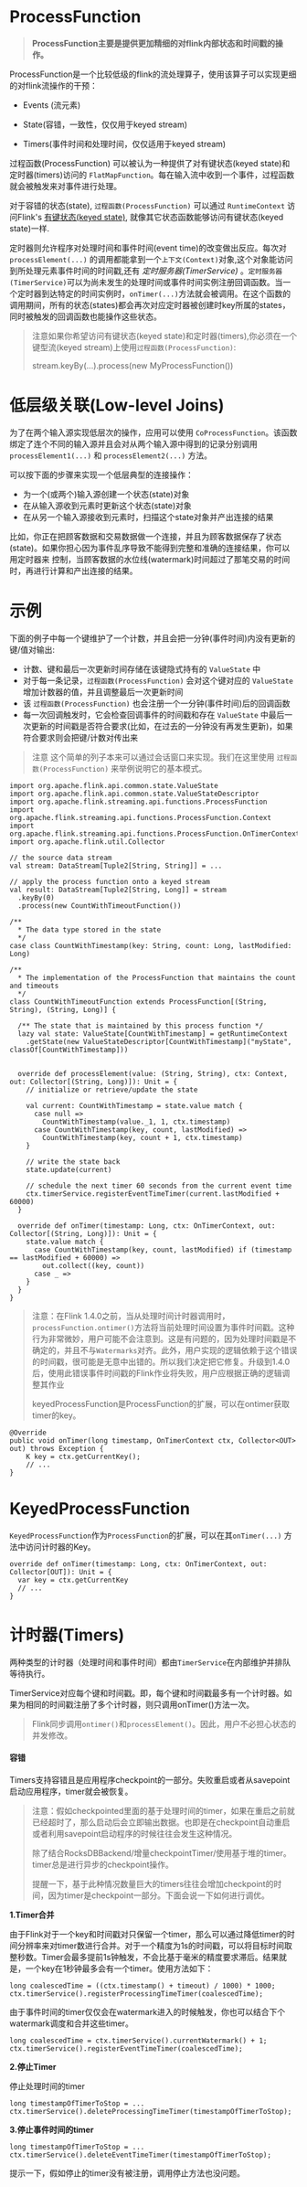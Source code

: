  

# ProcessFunction

> **ProcessFunction主要是提供更加精细的对flink内部状态和时间戳的操作。**

ProcessFunction是一个比较低级的flink的流处理算子，使用该算子可以实现更细的对flink流操作的干预：

- Events (流元素)

- State(容错，一致性，仅仅用于keyed stream)

- Timers(事件时间和处理时间，仅仅适用于keyed stream)


过程函数(ProcessFunction) 可以被认为一种提供了对有键状态(keyed state)和定时器(timers)访问的 `FlatMapFunction`。每在输入流中收到一个事件，过程函数就会被触发来对事件进行处理。

 对于容错的状态(state), `过程函数(ProcessFunction)` 可以通过 `RuntimeContext` 访问Flink's [有键状态(keyed state)](https://github.com/flink-china/flink-china-doc/blob/master/dev/stream/state.html), 就像其它状态函数能够访问有键状态(keyed state)一样.

 定时器则允许程序对处理时间和事件时间(event time)的改变做出反应。每次对 `processElement(...)` 的调用都能拿到一个`上下文(Context)`对象,这个对象能访问到所处理元素事件时间的时间戳,还有 *定时服务器(TimerService)* 。`定时服务器(TimerService)`可以为尚未发生的处理时间或事件时间实例注册回调函数。当一个定时器到达特定的时间实例时，`onTimer(...)`方法就会被调用。在这个函数的调用期间，所有的状态(states)都会再次对应定时器被创建时key所属的states，同时被触发的回调函数也能操作这些状态。

> 注意如果你希望访问有键状态(keyed state)和定时器(timers),你必须在一个键型流(keyed stream)上使用`过程函数(ProcessFunction)`:
>
> stream.keyBy(...).process(new MyProcessFunction())
>

#  低层级关联(Low-level Joins)

为了在两个输入源实现低层次的操作，应用可以使用 `CoProcessFunction`。该函数绑定了连个不同的输入源并且会对从两个输入源中得到的记录分别调用 `processElement1(...)` 和 `processElement2(...)` 方法。

可以按下面的步骤来实现一个低层典型的连接操作：

- 为一个(或两个)输入源创建一个状态(state)对象
- 在从输入源收到元素时更新这个状态(state)对象
- 在从另一个输入源接收到元素时，扫描这个state对象并产出连接的结果

比如，你正在把顾客数据和交易数据做一个连接，并且为顾客数据保存了状态(state)。如果你担心因为事件乱序导致不能得到完整和准确的连接结果，你可以用定时器来 控制，当顾客数据的水位线(watermark)时间超过了那笔交易的时间时，再进行计算和产出连接的结果。 

# 示例

下面的例子中每一个键维护了一个计数，并且会把一分钟(事件时间)内没有更新的键/值对输出:

- 计数、键和最后一次更新时间存储在该键隐式持有的 `ValueState` 中
- 对于每一条记录，`过程函数(ProcessFunction)` 会对这个键对应的 `ValueState` 增加计数器的值，并且调整最后一次更新时间
- 该 `过程函数(ProcessFunction)` 也会注册一个一分钟(事件时间)后的回调函数
- 每一次回调触发时，它会检查回调事件的时间戳和存在 `ValueState` 中最后一次更新的时间戳是否符合要求(比如，在过去的一分钟没有再发生更新)，如果符合要求则会把键/计数对传出来

> 注意 这个简单的列子本来可以通过会话窗口来实现。我们在这里使用 `过程函数(ProcessFunction)` 来举例说明它的基本模式。

```
import org.apache.flink.api.common.state.ValueState
import org.apache.flink.api.common.state.ValueStateDescriptor
import org.apache.flink.streaming.api.functions.ProcessFunction
import org.apache.flink.streaming.api.functions.ProcessFunction.Context
import org.apache.flink.streaming.api.functions.ProcessFunction.OnTimerContext
import org.apache.flink.util.Collector

// the source data stream
val stream: DataStream[Tuple2[String, String]] = ...

// apply the process function onto a keyed stream
val result: DataStream[Tuple2[String, Long]] = stream
  .keyBy(0)
  .process(new CountWithTimeoutFunction())

/**
  * The data type stored in the state
  */
case class CountWithTimestamp(key: String, count: Long, lastModified: Long)

/**
  * The implementation of the ProcessFunction that maintains the count and timeouts
  */
class CountWithTimeoutFunction extends ProcessFunction[(String, String), (String, Long)] {

  /** The state that is maintained by this process function */
  lazy val state: ValueState[CountWithTimestamp] = getRuntimeContext
    .getState(new ValueStateDescriptor[CountWithTimestamp]("myState", classOf[CountWithTimestamp]))


  override def processElement(value: (String, String), ctx: Context, out: Collector[(String, Long)]): Unit = {
    // initialize or retrieve/update the state

    val current: CountWithTimestamp = state.value match {
      case null =>
        CountWithTimestamp(value._1, 1, ctx.timestamp)
      case CountWithTimestamp(key, count, lastModified) =>
        CountWithTimestamp(key, count + 1, ctx.timestamp)
    }

    // write the state back
    state.update(current)

    // schedule the next timer 60 seconds from the current event time
    ctx.timerService.registerEventTimeTimer(current.lastModified + 60000)
  }

  override def onTimer(timestamp: Long, ctx: OnTimerContext, out: Collector[(String, Long)]): Unit = {
    state.value match {
      case CountWithTimestamp(key, count, lastModified) if (timestamp == lastModified + 60000) =>
        out.collect((key, count))
      case _ =>
    }
  }
}
```

>  注意：在Flink 1.4.0之前，当从处理时间计时器调用时，`processFunction.ontimer()`方法将当前处理时间设置为事件时间戳。这种行为非常微妙，用户可能不会注意到。这是有问题的，因为处理时间戳是不确定的，并且不与`Watermarks`对齐。此外，用户实现的逻辑依赖于这个错误的时间戳，很可能是无意中出错的。所以我们决定把它修复。升级到1.4.0后，使用此错误事件时间戳的Flink作业将失败，用户应根据正确的逻辑调整其作业
>
> keyedProcessFunction是ProcessFunction的扩展，可以在ontimer获取timer的key。
>

 

```
@Override
public void onTimer(long timestamp, OnTimerContext ctx, Collector<OUT> out) throws Exception {
    K key = ctx.getCurrentKey();
    // ...
}
```

#  KeyedProcessFunction

`KeyedProcessFunction`作为`ProcessFunction`的扩展，可以在其`onTimer(...)` 方法中访问计时器的Key。

```
override def onTimer(timestamp: Long, ctx: OnTimerContext, out: Collector[OUT]): Unit = {
  var key = ctx.getCurrentKey
  // ...
}
```

# 计时器(Timers)

两种类型的计时器（处理时间和事件时间）都由`TimerService`在内部维护并排队等待执行。

TimerService对应每个键和时间戳。即，每个键和时间戳最多有一个计时器。如果为相同的时间戳注册了多个计时器，则只调用onTimer()方法一次。

>  Flink同步调用`ontimer()`和`processElement()`。因此，用户不必担心状态的并发修改。
>

#### 容错

Timers支持容错且是应用程序checkpoint的一部分。失败重启或者从savepoint启动应用程序，timer就会被恢复。

> 注意：假如checkpointed里面的基于处理时间的timer，如果在重启之前就已经超时了，那么启动后会立即输出数据。也即是在checkpoint自动重启或者利用savepoint启动程序的时候往往会发生这种情况。
>
> 
>
> 除了结合RocksDBBackend/增量checkpointTimer/使用基于堆的timer。timer总是进行异步的checkpoint操作。
>
> 提醒一下，基于此种情况数量巨大的timers往往会增加checkpoint的时间，因为timer是checkpoint一部分。下面会说一下如何进行调优。
>

**1.Timer合并**

由于Flink对于一个key和时间戳对只保留一个timer，那么可以通过降低timer的时间分辨率来对timer数进行合并。对于一个精度为1s的时间戳，可以将目标时间取整秒数。Timer会最多提前1s钟触发，不会比基于毫米的精度要求滞后。结果就是，一个key在1秒钟最多会有一个timer。使用方法如下：

```
long coalescedTime = ((ctx.timestamp() + timeout) / 1000) * 1000;
ctx.timerService().registerProcessingTimeTimer(coalescedTime);
```

 由于事件时间的timer仅仅会在watermark进入的时候触发，你也可以结合下个watermark调度和合并这些timer。

```
long coalescedTime = ctx.timerService().currentWatermark() + 1;
ctx.timerService().registerEventTimeTimer(coalescedTime);
```

**2.停止Timer**

停止处理时间的timer

```
long timestampOfTimerToStop = ...
ctx.timerService().deleteProcessingTimeTimer(timestampOfTimerToStop);
```

 **3.停止事件时间的timer**

```
long timestampOfTimerToStop = ...
ctx.timerService().deleteEventTimeTimer(timestampOfTimerToStop);
```

提示一下，假如停止的timer没有被注册，调用停止方法也没问题。

 

 

 

 